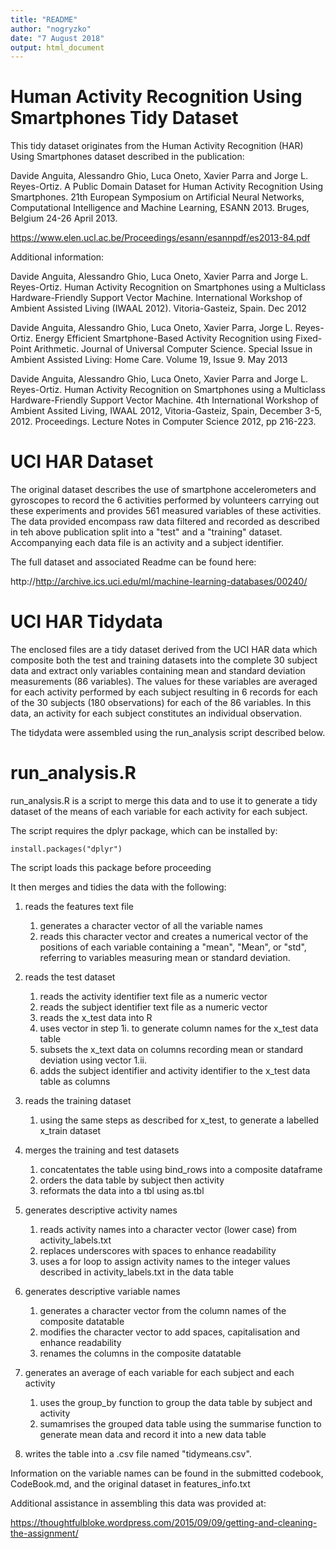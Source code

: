 ```yaml
---
title: "README"
author: "nogryzko"
date: "7 August 2018"
output: html_document
---
```


# Human Activity Recognition Using Smartphones Tidy Dataset

This tidy dataset originates from the Human Activity Recognition (HAR) Using Smartphones dataset described in the publication:

Davide Anguita, Alessandro Ghio, Luca Oneto, Xavier Parra and Jorge L. Reyes-Ortiz. A Public Domain Dataset for Human Activity Recognition Using Smartphones. 21th European Symposium on Artificial Neural Networks, Computational Intelligence and Machine Learning, ESANN 2013. Bruges, Belgium 24-26 April 2013.

https://www.elen.ucl.ac.be/Proceedings/esann/esannpdf/es2013-84.pdf

Additional information:

Davide Anguita, Alessandro Ghio, Luca Oneto, Xavier Parra and Jorge L. Reyes-Ortiz. Human Activity Recognition on Smartphones using a Multiclass Hardware-Friendly Support Vector Machine. International Workshop of Ambient Assisted Living (IWAAL 2012). Vitoria-Gasteiz, Spain. Dec 2012 

Davide Anguita, Alessandro Ghio, Luca Oneto, Xavier Parra, Jorge L. Reyes-Ortiz. Energy Efficient Smartphone-Based Activity Recognition using Fixed-Point Arithmetic. Journal of Universal Computer Science. Special Issue in Ambient Assisted Living: Home Care. Volume 19, Issue 9. May 2013

Davide Anguita, Alessandro Ghio, Luca Oneto, Xavier Parra and Jorge L. Reyes-Ortiz. Human Activity Recognition on Smartphones using a Multiclass Hardware-Friendly Support Vector Machine. 4th International Workshop of Ambient Assited Living, IWAAL 2012, Vitoria-Gasteiz, Spain, December 3-5, 2012. Proceedings. Lecture Notes in Computer Science 2012, pp 216-223.

# UCI HAR Dataset

The original dataset describes the use of smartphone accelerometers and gyroscopes to record the 6 activities performed by volunteers carrying out these experiments and provides 561 measured variables of these activities. The data provided encompass raw data filtered and recorded as described in teh above publication split into a "test" and a "training" dataset. Accompanying each data file is an activity and a subject identifier.

The full dataset and associated Readme can be found here:

http://http://archive.ics.uci.edu/ml/machine-learning-databases/00240/

# UCI HAR Tidydata

The enclosed files are a tidy dataset derived from the UCI HAR data which composite both the test and training datasets into the complete 30 subject data and extract only variables containing mean and standard deviation measurements (86 variables). The values for these variables are averaged for each activity performed by each subject resulting in 6 records for each of the 30 subjects (180 observations) for each of the 86 variables. In this data, an activity for each subject constitutes an individual observation.

The tidydata were assembled using the run_analysis script described below. 

# run_analysis.R

run_analysis.R is a script to merge this data and to use it to generate a tidy dataset of the means of each variable for each activity for each subject.

The script requires the dplyr package, which can be installed by:

```{r}
install.packages("dplyr") 
```


The script loads this package before proceeding

It then merges and tidies the data with the following:

1. reads the features text file
    1. generates a character vector of all the variable names
    2. reads this character vector and creates a numerical vector of the positions of each variable containing a               "mean", "Mean", or "std", referring to variables measuring mean or standard deviation.
        
2. reads the test dataset
    1. reads the activity identifier text file as a numeric vector
    2. reads the subject identifier text file as a numeric vector
    3. reads the x_test data into R
    4. uses vector in step 1i. to generate column names for the x_test data table
    5. subsets the x_text data on columns recording mean or standard deviation using vector 1.ii.
    6. adds the subject identifier and activity identifier to the x_test data table as columns
        
3. reads the training dataset
    1. using the same steps as described for x_test, to generate a labelled x_train dataset
        
4. merges the training and test datasets
    1. concatentates the table using bind_rows into a composite dataframe
    2. orders the data table by subject then activity
    3. reformats the data into a tbl using as.tbl
        
5. generates descriptive activity names
    1. reads activity names into a character vector (lower case) from activity_labels.txt
    2. replaces underscores with spaces to enhance readability
    3. uses a for loop to assign activity names to the integer values described in activity_labels.txt in the data             table
        
6. generates descriptive variable names
    1. generates a character vector from the column names of the composite datatable
    2. modifies the character vector to add spaces, capitalisation and enhance readability
    3. renames the columns in the composite datatable
        
7. generates an average of each variable for each subject and each activity
    1. uses the group_by function to group the data table by subject and activity
    2. sumamrises the grouped data table using the summarise function to generate mean data and record it into a new            data table
        
8. writes the table into a .csv file named "tidymeans.csv".

Information on the variable names can be found in the submitted codebook, CodeBook.md, and the original dataset in features_info.txt


Additional assistance in assembling this data was provided at:

https://thoughtfulbloke.wordpress.com/2015/09/09/getting-and-cleaning-the-assignment/
